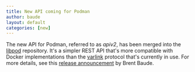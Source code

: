 ```yaml
---
title: New API coming for Podman
author: baude
layout: default
categories: [new]
---
```


The new API for Podman, referred to as _apiv2_, has been merged into the [libpod](https://github.com/containers/podman/) repository. It's a simpler REST API that's more compatible with Docker implementations than the [varlink](https://varlink.org/) protocol that's currently in use. For more details, see this [release announcement](https://podman.io/blogs/2020/01/17/podman-new-api.html) by Brent Baude.

